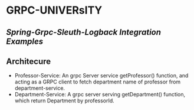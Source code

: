 # GRPC-UNIVERsITY
## _Spring-Grpc-Sleuth-Logback Integration Examples_

## Architecure

- Professor-Service: An grpc Server service getProfessor() function, and acting as a GRPC client to fetch department name of professor from department-service.
- Department-Service: A grpc server serving getDepartment() function, which return Department by professorId.
